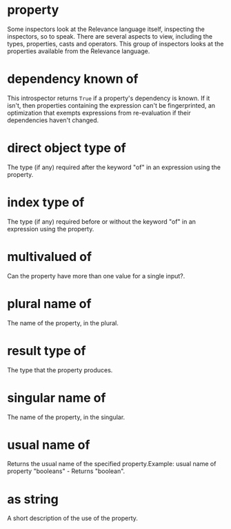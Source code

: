 # property

Some inspectors look at the Relevance language itself, inspecting the inspectors, so to speak. There are several aspects to view, including the types, properties, casts and operators. This group of inspectors looks at the properties available from the Relevance language.

# dependency known of <property>

This introspector returns `True` if a property&#39;s dependency is known. If it isn&#39;t, then properties containing the expression can&#39;t be fingerprinted, an optimization that exempts expressions from re-evaluation if their dependencies haven&#39;t changed.

# direct object type of <property>

The type (if any) required after the keyword &quot;of&quot; in an expression using the property.

# index type of <property>

The type (if any) required before or without the keyword &quot;of&quot; in an expression using the property.

# multivalued of <property>

Can the property have more than one value for a single input?.

# plural name of <property>

The name of the property, in the plural.

# result type of <property>

The type that the property produces.

# singular name of <property>

The name of the property, in the singular.

# usual name of <property>

Returns the usual name of the specified property.Example: usual name of property &quot;booleans&quot; - Returns &quot;boolean&quot;.

# <property> as string

A short description of the use of the property.
